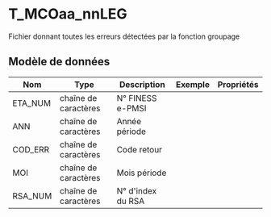 # T_MCOaa_nnLEG

Fichier donnant toutes les erreurs détectées par la fonction groupage


## Modèle de données

|Nom|Type|Description|Exemple|Propriétés|
|-|-|-|-|-|
|ETA_NUM|chaîne de caractères|N° FINESS e-PMSI|||
|ANN|chaîne de caractères|Année période|||
|COD_ERR|chaîne de caractères|Code retour|||
|MOI|chaîne de caractères|Mois période|||
|RSA_NUM|chaîne de caractères|N° d'index du RSA|||
